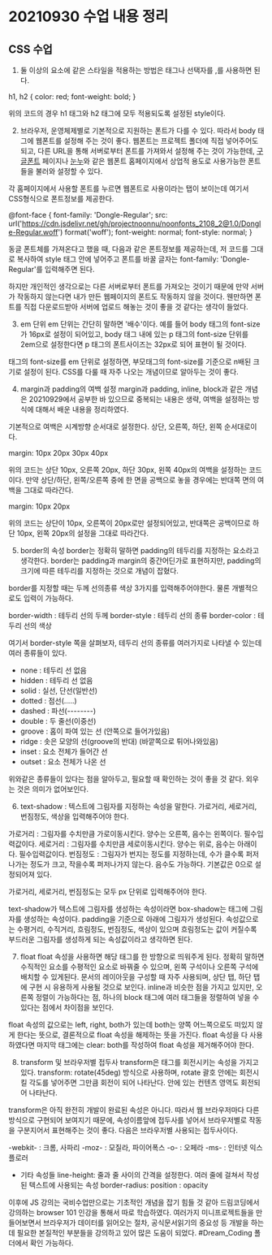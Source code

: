 # 20210930 수업 내용 정리


## CSS 수업

1. 둘 이상의 요소에 같은 스타일을 적용하는 방법은 태그나 선택자를 ,를 사용하면 된다.

h1, h2 {
    color: red;
    font-weight: bold;
} 

위의 코드의 경우 h1 태그와 h2 태그에 모두 적용되도록 설정된 style이다.



2. 브라우저, 운영체제별로 기본적으로 지원하는 폰트가 다를 수 있다. 따라서 body 태그에 웹폰트를 설정해 주는 것이 좋다.
웹폰트는 프로젝트 폴더에 직접 넣어주어도 되고, 다른 URL을 통해 서버로부터 폰트를 가져와서 설정해 주는 것이 가능한데,
[구글폰트](https://fonts.google.com/) 페이지나 [눈누](https://noonnu.cc/)와 같은 웹폰트 홈페이지에서 상업적 용도로 사용가능한
폰트들을 불러와 설정할 수 있다.

각 홈페이지에서 사용할 폰트를 누르면 웹폰트로 사용이라는 탭이 보이는데 여기서 CSS형식으로 폰트정보를 제공한다.

@font-face {
    font-family: 'Dongle-Regular';
    src: url('https://cdn.jsdelivr.net/gh/projectnoonnu/noonfonts_2108_2@1.0/Dongle-Regular.woff') format('woff');
    font-weight: normal;
    font-style: normal;
}

동글 폰트체를 가져온다고 했을 때, 다음과 같은 폰트정보를 제공하는데, 저 코드를 그대로 복사하여 style 태그 안에 넣어주고
폰트를 바꿀 글자는 font-family: 'Dongle-Regular'를 입력해주면 된다.

하지만 개인적인 생각으로는 다른 서버로부터 폰트를 가져오는 것이기 때문에 만약 서버가 작동하지 않는다면 내가 만든 웹페이지의
폰트도 작동하지 않을 것이다. 웬만하면 폰트를 직접 다운로드받아 서버에 업로드 해놓는 것이 좋을 것 같다는 생각이 들었다.



3. em 단위
em 단위는 간단히 말하면 '배수'이다. 예를 들어 body 태그의 font-size가 16px로 설정이 되어있고, body 태그 내에 있는 
p 태그의 font-size 단위를 2em으로 설정한다면 p 태그의 폰트사이즈는 32px로 되어 표현이 될 것이다.

태그의 font-size를 em 단위로 설정하면, 부모태그의 font-size를 기준으로 n배된 크기로 설정이 된다. CSS를 다룰 때
자주 나오는 개념이므로 알아두는 것이 좋다.



4. margin과 padding의 여백 설정
margin과 padding, inline, block과 같은 개념은 20210929에서 공부한 바 있으므로 중복되는 내용은 생략,
여백을 설정하는 방식에 대해서 배운 내용을 정리하였다.

기본적으로 여백은 시계방향 순서대로 설정한다. 상단, 오른쪽, 하단, 왼쪽 순서대로이다.

margin: 10px 20px 30px 40px 

위의 코드는 상단 10px, 오른쪽 20px, 하단 30px, 왼쪽 40px의 여백을 설정하는 코드이다.
만약 상단/하단, 왼쪽/오른쪽 중에 한 면을 공백으로 놓을 경우에는 반대쪽 면의 여백을 그대로 따라간다.

margin: 10px 20px

위의 코드는 상단이 10px, 오른쪽이 20px로만 설정되어있고, 반대쪽은 공백이므로 하단 10px, 왼쪽 20px의 설정을 그대로 따라간다.



5. border의 속성
border는 정확히 말하면 padding의 테두리를 지정하는 요소라고 생각한다. border는 padding과 margin의 중간어딘가로 표현하지만,
padding의 크기에 따른 테두리를 지정하는 것으로 개념이 잡혔다.

border를 지정할 때는 두께 선의종류 색상 3가지를 입력해주어야한다.
물론 개별적으로도 입력이 가능하다.

border-width : 테두리 선의 두께
border-style : 테두리 선의 종류
border-color : 테두리 선의 색상

여기서 border-style 쪽을 살펴보자, 테두리 선의 종류를 여러가지로 나타낼 수 있는데 여러 종류들이 있다.

* none : 테두리 선 없음
* hidden : 테두리 선 없음
* solid : 실선, 단선(일반선)
* dotted : 점선(.....)
* dashed : 파선(--------)
* double : 두 줄선(이중선)
* groove : 홈이 파여 있는 선 (안쪽으로 들어가있음)
* ridge : 솟은 모양의 선(groove의 반대) (바깥쪽으로 튀어나와있음)
* inset : 요소 전체가 들어간 선
* outset : 요소 전체가 나온 선

위와같은 종류들이 있다는 점을 알아두고, 필요할 때 확인하는 것이 좋을 것 같다. 외우는 것은 의미가 없어보인다.



6. text-shadow : 텍스트에 그림자를 지정하는 속성을 말한다. 가로거리, 세로거리, 번짐정도, 색상을 입력해주어야 한다.
    
가로거리 : 그림자를 수치만큼 가로이동시킨다. 양수는 오른쪽, 음수는 왼쪽이다. 필수입력값이다.
세로거리 : 그림자를 수치만큼 세로이동시킨다. 양수는 위로, 음수는 아래이다. 필수입력값이다.
번짐정도 : 그림자가 번지는 정도를 지정하는데, 수가 클수록 퍼저나가는 정도가 크고, 작을수록 퍼저나가지 않는다. 음수도 가능하다.
            기본값은 0으로 설정되어져 있다.

가로거리, 세로거리, 번짐정도는 모두 px 단위로 입력해주어야 한다.

text-shadow가 텍스트에 그림자를 생성하는 속성이라면 box-shadow는 태그에 그림자를 생성하는 속성이다.
padding을 기준으로 아래에 그림자가 생성된다. 
속성값으로는 수평거리, 수직거리, 흐림정도, 번짐정도, 색상이 있으며 흐림정도는 값이 커질수록 부드러운 그림자를
생성하게 되는 속성값이라고 생각하면 된다.


7. float
float 속성을 사용하면 해당 태그를 한 방향으로 띄워주게 된다.
정확히 말하면 수직적인 요소를 수평적인 요소로 바꿔줄 수 있으며, 왼쪽 구석이나 오른쪽 구석에 배치할 수 있게된다.
문서의 레이아웃을 구성할 때 자주 사용되며, 상단 탭, 하단 탭에 구현 시 유용하게 사용될 것으로 보인다.
inline과 비슷한 점을 가지고 있지만, 오른쪽 정렬이 가능하다는 점, 하나의 block 태그에 여러 태그들을 정렬하여
넣을 수 있다는 점에서 차이점을 보인다.

float 속성의 값으로는 left, right, both가 있는데 both는 양쪽 어느쪽으로도 떠있지 않게 한다는 뜻으로,
결론적으로 float 속성을 해제하는 뜻을 가진다.
float 속성을 다 사용하였다면 마지막 태그에는 clear: both를 작성하여 float 속성을 제거해주어야 한다.


8. transform 및 브라우저별 접두사
transform은 태그를 회전시키는 속성을 가지고 있다. transform: rotate(45deg) 방식으로 사용하며,
rotate 괄호 안에는 회전시킬 각도를 넣어주면 그만큼 회전이 되어 나타난다. 안에 있는 컨텐츠 영역도 회전되어 나타난다.

transform은 아직 완전히 개발이 완료된 속성은 아니다. 따라서 웹 브라우저마다 다른 방식으로 구현되어 보여지기 때문에,
속성이름앞에 접두사를 넣어서 브라우저별로 작동을 구분지어서 표현해주는 것이 좋다. 다음은 브라우저별 사용되는 접두사이다.

-webkit- : 크롬, 사파리
-moz- : 모질라, 파이어폭스
-o- : 오페라
-ms- : 인터넷 익스플로러


* 기타 속성들 
line-height: 줄과 줄 사이의 간격을 설정한다. 여러 줄에 걸쳐서 작성된 텍스트에 사용되는 속성
border-radius:
position : 
opacity 

이후에 JS 강의는 국비수업만으로는 기초적인 개념을 잡기 힘들 것 같아 드림코딩에서 강의하는 
browser 101 인강을 통해서 따로 학습하였다. 여러가지 미니프로젝트들을 만들어보면서 브라우저가
데이터를 읽어오는 절차, 공식문서읽기의 중요성 등 개발을 하는데 필요한 본질적인 부분들을 강의하고 있어 
많은 도움이 되었다. #Dream_Coding 폴더에서 확인 가능하다.